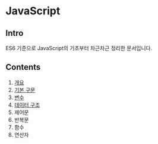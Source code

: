 # JavaScript

## Intro
ES6 기준으로 JavaScript의 기초부터 차근차근 정리한 문서입니다.

## Contents
1. [개요](./01-intro.ko_KR.md)
2. [기본 구문](./02-sentence.ko_KR.md)
3. [변수](./03-variable.ko_KR.md)
4. [데이터 구조](./04-datastructure.ko_KR.md)
5. 제어문
6. 반복문
7. 함수
8. 연산자